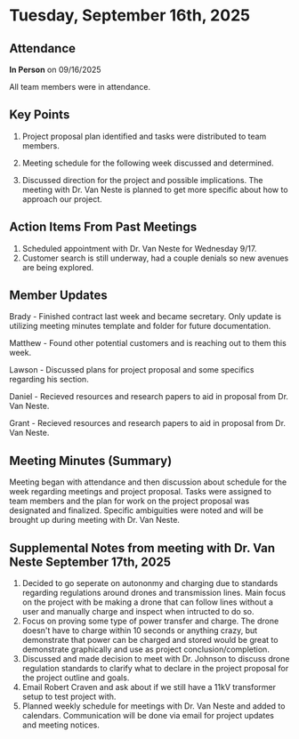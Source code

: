 # Tuesday, September 16th, 2025

## Attendance

**In Person** on 09/16/2025

All team members were in attendance.

## Key Points

1. Project proposal plan identified and tasks were distributed to team members.

2. Meeting schedule for the following week discussed and determined.

3. Discussed direction for the project and possible implications. The meeting with Dr. Van Neste is planned to get more specific about how to
   approach our project.

## Action Items From Past Meetings

1. Scheduled appointment with Dr. Van Neste for Wednesday 9/17.
2. Customer search is still underway, had a couple denials so new avenues are being explored.

## Member Updates

Brady - Finished contract last week and became secretary. Only update is utilizing meeting minutes template and folder for future
documentation.

Matthew - Found other potential customers and is reaching out to them this week.

Lawson - Discussed plans for project proposal and some specifics regarding his section.

Daniel - Recieved resources and research papers to aid in proposal from Dr. Van Neste.

Grant - Recieved resources and research papers to aid in proposal from Dr. Van Neste.

## Meeting Minutes (Summary)
Meeting began with attendance and then discussion about schedule for the week regarding meetings and project proposal. Tasks were assigned
to team members and the plan for work on the project proposal was designated and finalized. Specific ambiguities were noted and will be brought
up during meeting with Dr. Van Neste.

## Supplemental Notes from meeting with Dr. Van Neste September 17th, 2025
1. Decided to go seperate on autononmy and charging due to standards regarding regulations around drones and transmission lines. Main focus on the project with be making a drone that can follow lines without a user and manually charge and inspect when intructed to do so.
2. Focus on proving some type of power transfer and charge. The drone doesn't have to charge within 10 seconds or anything crazy, but demonstrate that power can be charged and stored would be great to demonstrate graphically and use as project conclusion/completion.
3. Discussed and made decision to meet with Dr. Johnson to discuss drone regulation standards to clarify what to declare in the project proposal for the project outline and goals.
4. Email Robert Craven and ask about if we still have a 11kV transformer setup to test project with.
5. Planned weekly schedule for meetings with Dr. Van Neste and added to calendars. Communication will be done via email for project updates and meeting notices.
